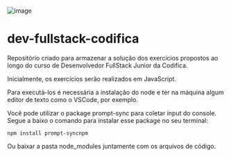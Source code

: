 ![image](https://github.com/tshelena/dev-fullstack-codifica/assets/54648687/722cecb5-e990-4c56-8e26-7b6414a6e328)

# dev-fullstack-codifica

Repositório criado para armazenar a solução dos exercícios propostos ao longo do curso de Desenvolvedor FullStack Junior da Codifica.

Inicialmente, os exercícios serão realizados em JavaScript.

Para executá-los é necessária a instalação do node e ter na máquina algum editor de texto como o VSCode, por exemplo.

Você pode utilizar o package prompt-sync para coletar input do console. Segue a baixo o comando para instalar esse package no seu terminal:

`npm install prompt-syncnpm`

Ou baixar a pasta node_modules juntamente com os arquivos de código.
